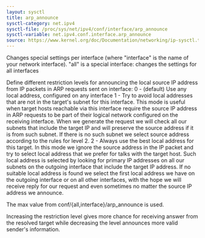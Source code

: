```yaml
---
layout: sysctl
title: arp_announce
sysctl-category: net.ipv4
sysctl-file: /proc/sys/net/ipv4/conf/interface/arp_announce
sysctl-variable: net.ipv4.conf.interface.arp_announce
source: https://www.kernel.org/doc/Documentation/networking/ip-sysctl.txt
---
```


Changes special settings per interface (where "interface" is the name of your network interface). "all" is a special interface: changes the settings for all interfaces

Define different restriction levels for announcing the local
source IP address from IP packets in ARP requests sent on
interface:
0 - (default) Use any local address, configured on any interface
1 - Try to avoid local addresses that are not in the target's
subnet for this interface. This mode is useful when target
hosts reachable via this interface require the source IP
address in ARP requests to be part of their logical network
configured on the receiving interface. When we generate the
request we will check all our subnets that include the
target IP and will preserve the source address if it is from
such subnet. If there is no such subnet we select source
address according to the rules for level 2.
2 - Always use the best local address for this target.
In this mode we ignore the source address in the IP packet
and try to select local address that we prefer for talks with
the target host. Such local address is selected by looking
for primary IP addresses on all our subnets on the outgoing
interface that include the target IP address. If no suitable
local address is found we select the first local address
we have on the outgoing interface or on all other interfaces,
with the hope we will receive reply for our request and
even sometimes no matter the source IP address we announce.

The max value from conf/{all,interface}/arp_announce is used.

Increasing the restriction level gives more chance for
receiving answer from the resolved target while decreasing
the level announces more valid sender's information.

